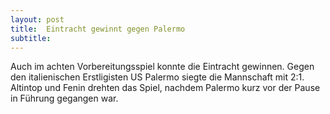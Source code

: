 ```yaml
---
layout: post
title:  Eintracht gewinnt gegen Palermo
subtitle:  
---
```


Auch im achten Vorbereitungsspiel konnte die Eintracht gewinnen. Gegen den italienischen Erstligisten US Palermo siegte die Mannschaft mit 2:1. Altintop und Fenin drehten das Spiel, nachdem Palermo kurz vor der Pause in Führung gegangen war.


